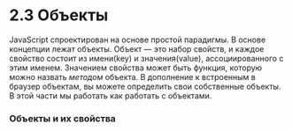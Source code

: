 # 2.3 Объекты

JavaScript спроектирован на основе простой парадигмы. В основе концепции лежат объекты. Объект — это набор свойств, и каждое свойство состоит из имени\(key\) и значения\(value\), ассоциированного с этим именем. Значением свойства может быть функция, которую можно назвать _методом_ объекта. В дополнение к встроенным в браузер объектам, вы можете определить свои собственные объекты. В этой части мы работать как работать с объектами.

### Объекты и их свойства



